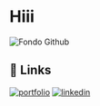# Hiii
![Fondo Github](https://github.com/user-attachments/assets/aa83ebab-4734-4aff-82cd-67e9b919677f)


## 🔗 Links
[![portfolio](https://img.shields.io/badge/my_portfolio-000?style=for-the-badge&logo=ko-fi&logoColor=white)](https://felipereydev.es/)
[![linkedin](https://img.shields.io/badge/linkedin-0A66C2?style=for-the-badge&logo=linkedin&logoColor=white)](https://www.linkedin.com/in/felipereyweb/)




